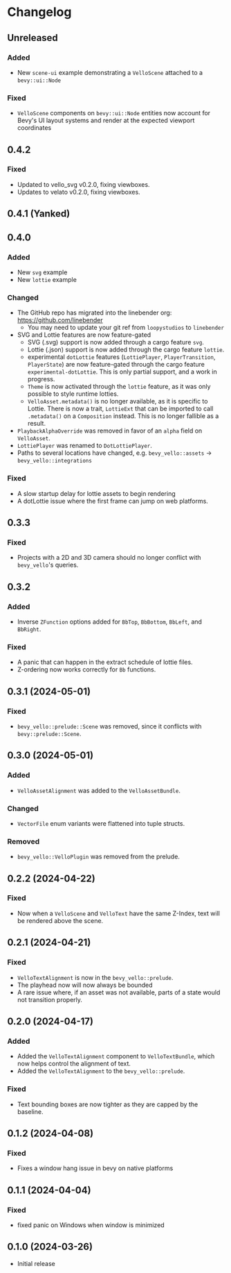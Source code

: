 # Changelog

<!-- Instructions

This changelog follows the patterns described here: <https://keepachangelog.com/en/1.0.0/>.

Subheadings to categorize changes are `added, changed, deprecated, removed, fixed, security`.

-->

## Unreleased

### Added

- New `scene-ui` example demonstrating a `VelloScene` attached to a `bevy::ui::Node`

### Fixed

- `VelloScene` components on `bevy::ui::Node` entities now account for Bevy's UI layout systems and render at the expected viewport coordinates

## 0.4.2

### Fixed

- Updated to vello_svg v0.2.0, fixing viewboxes.
- Updates to velato v0.2.0, fixing viewboxes.

## 0.4.1 (Yanked)

## 0.4.0

### Added

- New `svg` example
- New `lottie` example

### Changed

- The GitHub repo has migrated into the linebender org: <https://github.com/linebender>
  - You may need to update your git ref from `loopystudios` to `linebender`
- SVG and Lottie features are now feature-gated
  - SVG (.svg) support is now added through a cargo feature `svg`.
  - Lottie (.json) support is now added through the cargo feature `lottie`.
  - experimental `dotLottie` features (`LottiePlayer`, `PlayerTransition`, `PlayerState`) are now feature-gated through the cargo feature `experimental-dotLottie`. This is only partial support, and a work in progress.
  - `Theme` is now activated through the `lottie` feature, as it was only possible to style runtime lotties.
  - `VelloAsset.metadata()` is no longer available, as it is specific to Lottie. There is now a trait, `LottieExt` that can be imported to call `.metadata()` on a `Composition` instead. This is no longer fallible as a result.
- `PlaybackAlphaOverride` was removed in favor of an `alpha` field on `VelloAsset`.
- `LottiePlayer` was renamed to `DotLottiePlayer`.
- Paths to several locations have changed, e.g. `bevy_vello::assets` -> `bevy_vello::integrations`

### Fixed

- A slow startup delay for lottie assets to begin rendering
- A dotLottie issue where the first frame can jump on web platforms.

## 0.3.3

### Fixed

- Projects with a 2D and 3D camera should no longer conflict with `bevy_vello`'s queries.

## 0.3.2

### Added

- Inverse `ZFunction` options added for `BbTop`, `BbBottom`, `BbLeft`, and `BbRight`.

### Fixed

- A panic that can happen in the extract schedule of lottie files.
- Z-ordering now works correctly for `Bb` functions.

## 0.3.1 (2024-05-01)

### Fixed

- `bevy_vello::prelude::Scene` was removed, since it conflicts with `bevy::prelude::Scene`.

## 0.3.0 (2024-05-01)

### Added

- `VelloAssetAlignment` was added to the `VelloAssetBundle`.

### Changed

- `VectorFile` enum variants were flattened into tuple structs.

### Removed

- `bevy_vello::VelloPlugin` was removed from the prelude.

## 0.2.2 (2024-04-22)

### Fixed

- Now when a `VelloScene` and `VelloText` have the same Z-Index, text will be rendered above the scene.

## 0.2.1 (2024-04-21)

### Fixed

- `VelloTextAlignment` is now in the `bevy_vello::prelude`.
- The playhead now will now always be bounded
- A rare issue where, if an asset was not available, parts of a state would not transition properly.

## 0.2.0 (2024-04-17)

### Added

- Added the `VelloTextAlignment` component to `VelloTextBundle`, which now helps control the alignment of text.
- Added the `VelloTextAlignment` to the `bevy_vello::prelude`.

### Fixed

- Text bounding boxes are now tighter as they are capped by the baseline.

## 0.1.2 (2024-04-08)

### Fixed

- Fixes a window hang issue in bevy on native platforms

## 0.1.1 (2024-04-04)

### Fixed

- fixed panic on Windows when window is minimized

## 0.1.0 (2024-03-26)

- Initial release
